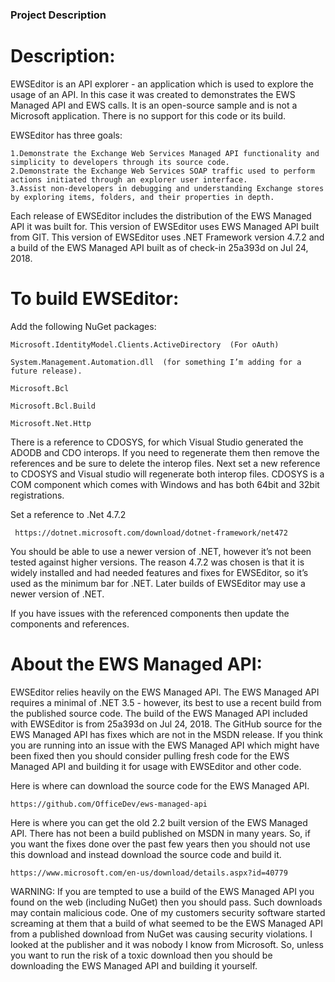 ### Project Description

Description:
============

EWSEditor is an API explorer - an application which is used to explore the usage of an API.  In this case it was created to demonstrates 
the EWS Managed API and EWS calls.  It is an open-source sample and is not a Microsoft application.  There is no support for this code or its build. 

EWSEditor has three goals:

    1.Demonstrate the Exchange Web Services Managed API functionality and simplicity to developers through its source code. 
    2.Demonstrate the Exchange Web Services SOAP traffic used to perform actions initiated through an explorer user interface. 
    3.Assist non-developers in debugging and understanding Exchange stores by exploring items, folders, and their properties in depth. 

Each release of EWSEditor includes the distribution of the EWS Managed API it was built for. This version of EWSEditor uses EWS Managed API built from GIT. 
This version of EWSEditor uses .NET Framework version 4.7.2 and a build of the EWS Managed API built as of check-in 25a393d on Jul 24, 2018. 


To build EWSEditor:
===================

Add the following NuGet packages:

    Microsoft.IdentityModel.Clients.ActiveDirectory  (For oAuth)

    System.Management.Automation.dll  (for something I’m adding for a future release).

    Microsoft.Bcl

    Microsoft.Bcl.Build

    Microsoft.Net.Http

There is a reference to CDOSYS, for which Visual Studio generated the ADODB and CDO interops.  If you need to regenerate them 
then remove the references and be sure to delete the interop files. Next set a new reference to CDOSYS and Visual studio will 
regenerate both interop files.  CDOSYS is a COM component which comes with Windows and has both 64bit and 32bit registrations.

Set a reference to .Net 4.7.2

	 https://dotnet.microsoft.com/download/dotnet-framework/net472

You should be able to use a newer version of .NET, however it’s not been tested against higher versions. The reason 4.7.2 was
chosen is that it is widely installed and had needed features and fixes for EWSEditor, so it’s used as the minimum bar for .NET. 
Later builds of EWSEditor may use a newer version of .NET.

If you have issues with the referenced components then update the components and references.


About the EWS Managed API:
==========================

EWSEditor relies heavily on the EWS Managed API.  The EWS Managed API requires a minimal of .NET 3.5 - however, its best to use a recent build from 
the published source code. The build of the EWS Managed API included with EWSEditor is from 25a393d on Jul 24, 2018.  The GitHub source for the 
EWS Managed API has fixes which are not in the MSDN release.  If you think you are running into an issue with the EWS Managed API which might have 
been fixed then you should consider pulling fresh code for the EWS Managed API and building it for usage with EWSEditor and other code.   

Here is where can download the source code for the EWS Managed API.  

	https://github.com/OfficeDev/ews-managed-api

Here is where you can get the old 2.2 built version of the EWS Managed API.  There has not been a build published on MSDN in many years. 
So, if you want the fixes done over the past few years then you should not use this download and instead download the source code and build it.

	https://www.microsoft.com/en-us/download/details.aspx?id=40779

WARNING: If you are tempted to use a build of the EWS Managed API you found on the web (including NuGet) then you should pass. Such downloads may contain 
malicious code. One of my customers security software started screaming at them that a build of what seemed to be the EWS Managed API from a published
download from NuGet was causing security violations. I looked at the publisher and it was nobody I know from Microsoft.  So, unless you want to run 
the risk of a toxic download then you should be downloading the EWS Managed API and building it yourself.
